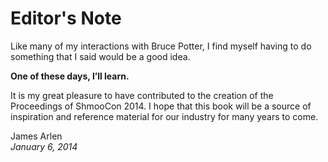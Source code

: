 # Editor's Note


Like many of my interactions with Bruce Potter, I find myself having to do something that I said would be a good idea.

**One of these days, I’ll learn.**

It is my great pleasure to have contributed to the creation of the Proceedings of ShmooCon 2014. I hope that this book will be a source of inspiration and reference material for our industry for many years to come.

James Arlen  
*January 6, 2014*